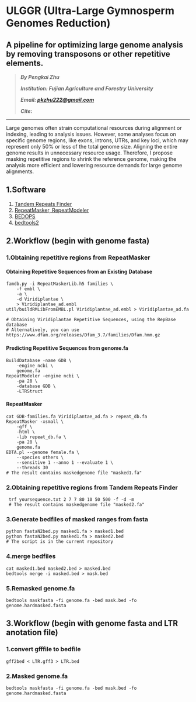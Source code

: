 # ULGGR (Ultra-Large Gymnosperm Genomes Reduction)
## A pipeline for optimizing large genome analysis by removing transposons or other repetitive elements.

> ***By Pengkai Zhu***
> 
> ***Institution: Fujian Agriculture and Forestry University***
> 
>  ***Email: pkzhu222@gmail.com***
> 
>  ***Cite:***
>  
>


------

Large genomes often strain computational resources during alignment or indexing, leading to analysis issues. However, some analyses focus on specific genome regions, like exons, introns, UTRs, and key loci, which may represent only 50% or less of the total genome size. Aligning the entire genome results in unnecessary resource usage. Therefore, I propose masking repetitive regions to shrink the reference genome, making the analysis more efficient and lowering resource demands for large genome alignments.
## 1.Software
1. [Tandem Repeats Finder](https://github.com/Benson-Genomics-Lab/TRF)
2. [RepeatMasker, RepeatModeler](http://www.repeatmasker.org/)
3. [BEDOPS](https://bedops.readthedocs.io/en/latest/index.html)
4. [bedtools2](https://github.com/arq5x/bedtools2)

## 2.Workflow (begin with genome fasta)
### 1.Obtaining repetitive regions from RepeatMasker
#### Obtaining Repetitive Sequences from an Existing Database
```
famdb.py -i RepeatMaskerLib.h5 families \
	-f embl \
	-a \
	-d Viridiplantae \
	> Viridiplantae_ad.embl
util/buildRMLibFromEMBL.pl Viridiplantae_ad.embl > Viridiplantae_ad.fa

# Obtaining Viridiplantae Repetitive Sequences, using the RepBase database
# Alternatively, you can use https://www.dfam.org/releases/Dfam_3.7/families/Dfam.hmm.gz
```
#### Predicting Repetitive Sequences from genome.fa
```
BuildDatabase -name GDB \
	-engine ncbi \
	genome.fa
RepeatModeler -engine ncbi \
	-pa 28 \
	-database GDB \
	-LTRStruct
```
#### RepeatMasker
```
cat GDB-families.fa Viridiplantae_ad.fa > repeat_db.fa
RepeatMasker -xsmall \
	-gff \
	-html \
	-lib repeat_db.fa \
	-pa 28 \
	genome.fa
EDTA.pl --genome female.fa \
	--species others \
	--sensitive 1 --anno 1 --evaluate 1 \
	--threads 30
# The result contains maskedgenome file "masked1.fa"
```

### 2.Obtaining repetitive regions from Tandem Repeats Finder
```
 trf yoursequence.txt 2 7 7 80 10 50 500 -f -d -m
 # The result contains maskedgenome file "masked2.fa"
```
### 3.Generate bedfiles of masked ranges from fasta
```
python fastaN2bed.py masked1.fa > masked1.bed
python fastaN2bed.py masked1.fa > masked2.bed
# The script is in the current repository
```
### 4.merge bedfiles
```
cat masked1.bed masked2.bed > masked.bed
bedtools merge -i masked.bed > mask.bed
```
### 5.Remasked genome.fa
```
bedtools maskfasta -fi genome.fa -bed mask.bed -fo genome.hardmasked.fasta
```

## 3.Workflow (begin with genome fasta and LTR anotation file)
### 1.convert gfffile to bedfile
```
gff2bed < LTR.gff3 > LTR.bed
```
### 2.Masked genome.fa
```
bedtools maskfasta -fi genome.fa -bed mask.bed -fo genome.hardmasked.fasta
```
